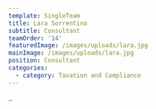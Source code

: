 ```yaml
---
template: SingleTeam
title: Lara Sorrentino
subtitle: Consultant
teamOrder: '14'
featuredImage: /images/uploads/lara.jpg
mainImage: /images/uploads/lara.jpg
position: Consultant
categories:
  - category: Taxation and Compliance
---
```

..
